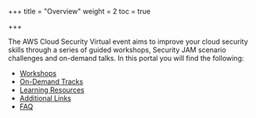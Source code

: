 +++
title = "Overview"
weight = 2
toc = true

+++

The AWS Cloud Security Virtual event aims to improve your cloud security skills through a series of guided workshops, Security JAM scenario challenges and on-demand talks. In this portal you will find the following:

  - [Workshops](./workshops.html) 
  - [On-Demand Tracks](./ondemandtracks.html)
  - [Learning Resources](./training.html)
  - [Additional Links](./links.html)
  - [FAQ](./faq.html)